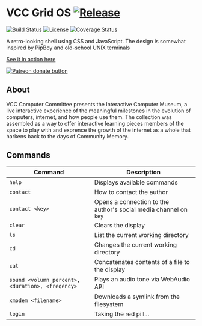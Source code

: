 # VCC Grid OS [![Release](https://img.shields.io/github/release/Dallas-Makerspace/vcc-grid-os-ui.svg?style=flat-square)](https://github.com/Dallas-Makerspace/vcc-grid-os-ui/releases)
[![Build Status](https://travis-ci.org/Dallas-Makerspace/vcc-grid-os-ui.svg?branch=master)](https://travis-ci.org/Dallas-Makerspace/vcc-grid-os-ui) [![License](https://img.shields.io/github/license/Dallas-Makerspace/vcc-grid-os-ui.svg?style=flat-square)](https://github.com/Dallas-Makerspace/vcc-grid-os-ui/blob/master/LICENSE) [![Coverage Status](https://coveralls.io/repos/github/Dallas-Makerspace/vcc-grid-os-ui/badge.svg?branch=master)](https://coveralls.io/github/Dallas-Makerspace/vcc-grid-os-ui?branch=master)

A retro-looking shell using CSS and JavaScript. The design is somewhat inspired by PipBoy and old-school UNIX terminals

[See it in action here](http://dmsvintagecomputers.com/)

<span class="badge-patreon"><a href="https://www.patreon.com/bePatron?u=6529492" title="Donate to this project using Patreon"><img src="https://img.shields.io/badge/patreon-donate-green.svg" alt="Patreon donate button" /></a></span>
## About

VCC Computer Committee presents the Interactive Computer Museum, a live interactive experience of the meaningful             milestones in the evolution of computers, internet, and how people use them. The collection was assembled as a way to            offer interactive learning pieces members of the space to play with and exprence the growth of the internet as a whole           that harkens back to the days of Community Memory.

## Commands

| Command | Description |
| ------- | ----------- |
| `help` | Displays available commands |
| `contact` | How to contact the author |
| `contact <key>` | Opens a connection to the author's social media channel on `key` |
| `clear` | Clears the display |
| `ls` | List the current working directory |
| `cd` | Changes the current working directory |
| `cat` | Concatenates contents of a file to the display |
| `sound <volumn percent>, <duration>, <freqency>` | Plays an audio tone via WebAudio API |
| `xmodem <filename>` | Downloads a symlink from the filesystem |
| `login` | Taking the red pill... |
